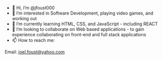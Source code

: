 - 👋 Hi, I’m @jfoust000
- 👀 I’m interested in Software Development, playing video games, and working out
- 🌱 I’m currently learning HTML, CSS, and JavaScript - including REACT 
- 💞️ I’m looking to collaborate on Web based applications - to gain experience collaborating on front-end and full stack applications
- 📫 How to reach me:

Email: joel.foust@yahoo.com


<!---
jfoust000/jfoust000 is a ✨ special ✨ repository because its `README.md` (this file) appears on your GitHub profile.
You can click the Preview link to take a look at your changes.
--->
